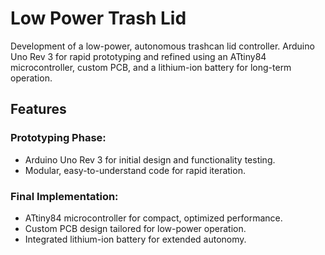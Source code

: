 # Low Power Trash Lid

Development of a low-power, autonomous trashcan lid controller. Arduino Uno Rev 3 for rapid prototyping and refined using an ATtiny84 microcontroller, custom PCB, and a lithium-ion battery for long-term operation.

## Features

### Prototyping Phase:
- Arduino Uno Rev 3 for initial design and functionality testing.
- Modular, easy-to-understand code for rapid iteration.

### Final Implementation:
- ATtiny84 microcontroller for compact, optimized performance.
- Custom PCB design tailored for low-power operation.
- Integrated lithium-ion battery for extended autonomy.

